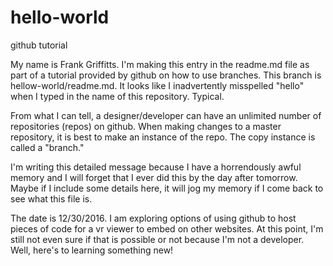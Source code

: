# hello-world
github tutorial

My name is Frank Griffitts.   I'm making this entry in the readme.md file as part of a tutorial provided by github on how to use branches.  This branch is hellow-world/readme.md.  It looks like I inadvertently misspelled "hello" when I typed in the name of this repository.  Typical.  

From what I can tell, a designer/developer can have an unlimited number of repositories (repos) on github.  When making changes to a master repository, it is best to make an instance of the repo.  The copy instance is called a "branch."

I'm writing this detailed message because I  have a horrendously awful memory and I will forget that I ever did this by the day after tomorrow.  Maybe if I include some details here, it will jog my memory if I come back to see what this file is.

The date is 12/30/2016.  I am exploring options of using github to host pieces of code for a vr viewer to embed on other websites.  At this point, I'm still not even sure if that is possible or not because I'm not a developer.  Well, here's to learning something new!
